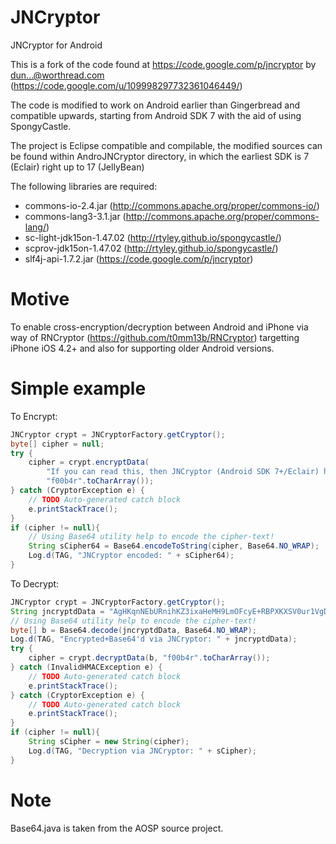 JNCryptor
=========

JNCryptor for Android 

This is a fork of the code found at https://code.google.com/p/jncryptor by dun...@worthread.com (https://code.google.com/u/109998297732361046449/)

The code is modified to work on Android earlier than Gingerbread and compatible upwards, starting from Android SDK 7 with the aid of using SpongyCastle.

The project is Eclipse compatible and compilable, the modified sources can be found within AndroJNCryptor directory, in which the earliest SDK is 7 (Eclair) right up to 17 (JellyBean)

The following libraries are required:

 - commons-io-2.4.jar (http://commons.apache.org/proper/commons-io/)
 - commons-lang3-3.1.jar (http://commons.apache.org/proper/commons-lang/)
 - sc-light-jdk15on-1.47.02 (http://rtyley.github.io/spongycastle/)
 - scprov-jdk15on-1.47.02 (http://rtyley.github.io/spongycastle/)
 - slf4j-api-1.7.2.jar (https://code.google.com/p/jncryptor)

# Motive

To enable cross-encryption/decryption between Android and iPhone via way of RNCryptor (https://github.com/t0mm13b/RNCryptor) targetting iPhone iOS 4.2+ and also for supporting older Android versions.

# Simple example

To Encrypt:

```java
JNCryptor crypt = JNCryptorFactory.getCryptor();
byte[] cipher = null;
try {
	cipher = crypt.encryptData(
		"If you can read this, then JNCryptor (Android SDK 7+/Eclair) has worked. The quick brown fox jumped over the lazy dog and ran away".getBytes(), 
		"f00b4r".toCharArray());
} catch (CryptorException e) {
	// TODO Auto-generated catch block
	e.printStackTrace();
}
if (cipher != null){
	// Using Base64 utility help to encode the cipher-text!
	String sCipher64 = Base64.encodeToString(cipher, Base64.NO_WRAP);
	Log.d(TAG, "JNCryptor encoded: " + sCipher64);
}
```

To Decrypt:

```java
JNCryptor crypt = JNCryptorFactory.getCryptor();
String jncryptdData = "AgHKqnNEbURnihKZ3ixaHeMH9LmOFcyE+RBPXKXSV0ur1VgD+hdyMIeVfB1c3qksK8DOMFkKNRbP1aClavcCTUlQVGC1xphb0hisTJBsBQM9ppmBJcRx7tVwg9Q4Z+tjMvM+M8wGAkyrK0EKDF1yKLKZlIwTAd8TES7LR8Ww1FfuxuBrZMQqio8F2rzFJ4Ekn/vsB7mDL8UpYhu9ocUNqtJpEiL1ReW2Z4fNBpoZkkdEgoMzb5AAU0Ci3yJf2mAsCug=";
// Using Base64 utility help to encode the cipher-text!
byte[] b = Base64.decode(jncryptdData, Base64.NO_WRAP);
Log.d(TAG, "Encrypted+Base64'd via JNCryptor: " + jncryptdData);
try {
	cipher = crypt.decryptData(b, "f00b4r".toCharArray());
} catch (InvalidHMACException e) {
	// TODO Auto-generated catch block
	e.printStackTrace();
} catch (CryptorException e) {
	// TODO Auto-generated catch block
	e.printStackTrace();
}
if (cipher != null){
	String sCipher = new String(cipher);
	Log.d(TAG, "Decryption via JNCryptor: " + sCipher);
}
```

# Note

Base64.java is taken from the AOSP source project.
